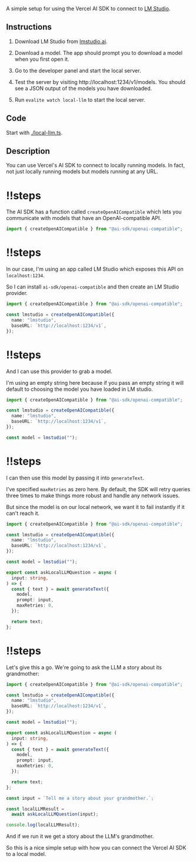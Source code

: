 A simple setup for using the Vercel AI SDK to connect to [LM Studio](https://lmstudio.ai/).

## Instructions

1. Download LM Studio from [lmstudio.ai](https://lmstudio.ai/).

2. Download a model. The app should prompt you to download a model when you first open it.

3. Go to the developer panel and start the local server.

4. Test the server by visiting http://localhost:1234/v1/models. You should see a JSON output of the models you have downloaded.

5. Run `evalite watch local-llm` to start the local server.

## Code

Start with [./local-llm.ts](./local-llm.ts).

## Description

You can use Vercel's AI SDK to connect to locally running models. In fact, not just locally running models but models running at any URL.

<Scrollycoding>

# !!steps

The AI SDK has a function called `createOpenAICompatible` which lets you communicate with models that have an OpenAI-compatible API.

```ts ! example.ts
import { createOpenAICompatible } from "@ai-sdk/openai-compatible";
```

# !!steps

In our case, I'm using an app called LM Studio which exposes this API on `localhost:1234`.

So I can install `ai-sdk/openai-compatible` and then create an LM Studio provider.

```ts ! example.ts
import { createOpenAICompatible } from "@ai-sdk/openai-compatible";

const lmstudio = createOpenAICompatible({
  name: "lmstudio",
  baseURL: `http://localhost:1234/v1`,
});
```

# !!steps

And I can use this provider to grab a model.

I'm using an empty string here because if you pass an empty string it will default to choosing the model you have loaded in LM studio.

```ts ! example.ts
import { createOpenAICompatible } from "@ai-sdk/openai-compatible";

const lmstudio = createOpenAICompatible({
  name: "lmstudio",
  baseURL: `http://localhost:1234/v1`,
});

const model = lmstudio("");
```

# !!steps

I can then use this model by passing it into `generateText`.

I've specified `maxRetries` as zero here. By default, the SDK will retry queries three times to make things more robust and handle any network issues.

But since the model is on our local network, we want it to fail instantly if it can't reach it.

```ts ! example.ts
import { createOpenAICompatible } from "@ai-sdk/openai-compatible";

const lmstudio = createOpenAICompatible({
  name: "lmstudio",
  baseURL: `http://localhost:1234/v1`,
});

const model = lmstudio("");

export const askLocalLLMQuestion = async (
  input: string,
) => {
  const { text } = await generateText({
    model,
    prompt: input,
    maxRetries: 0,
  });

  return text;
};
```

# !!steps

Let's give this a go. We're going to ask the LLM a story about its grandmother:

```ts ! example.ts
import { createOpenAICompatible } from "@ai-sdk/openai-compatible";

const lmstudio = createOpenAICompatible({
  name: "lmstudio",
  baseURL: `http://localhost:1234/v1`,
});

const model = lmstudio("");

export const askLocalLLMQuestion = async (
  input: string,
) => {
  const { text } = await generateText({
    model,
    prompt: input,
    maxRetries: 0,
  });

  return text;
};

const input = `Tell me a story about your grandmother.`;

const localLLMResult =
  await askLocalLLMQuestion(input);

console.log(localLLMResult);
```

And if we run it we get a story about the LLM's grandmother.

</Scrollycoding>

So this is a nice simple setup with how you can connect the Vercel AI SDK to a local model.
